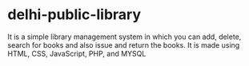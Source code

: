 # delhi-public-library
It is a simple library management system in which you can add, delete, search for books and also issue and return the books. It is made using HTML, CSS, JavaScript, PHP, and MYSQL
